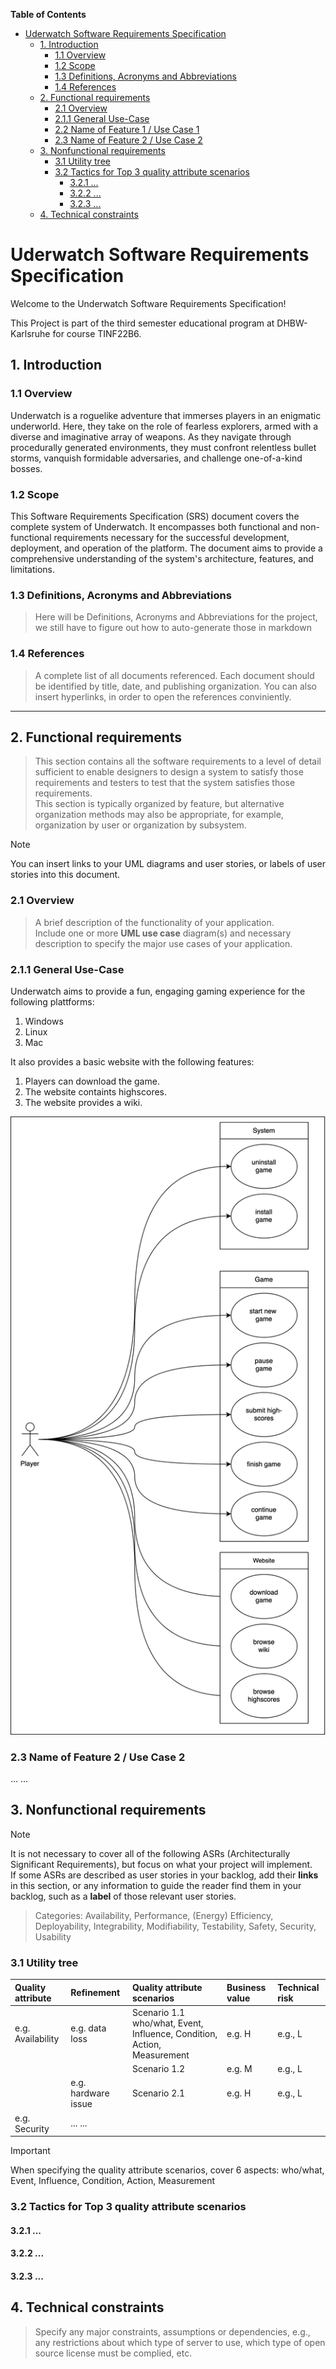 <!-- markdown-toc start - Don't edit this section. Run M-x markdown-toc-refresh-toc -->
**Table of Contents**

- [Uderwatch Software Requirements Specification](#uderwatch-software-requirements-specification)
    - [1. Introduction](#1-introduction)
        - [1.1 Overview](#11-overview)
        - [1.2 Scope](#12-scope)
        - [1.3 Definitions, Acronyms and Abbreviations](#13-definitions-acronyms-and-abbreviations)
        - [1.4 References](#14-references)
    - [2. Functional requirements](#2-functional-requirements)
        - [2.1 Overview ](#21-overview)
        - [2.1.1 General Use-Case](#211-general-use-case)
        - [2.2 Name of Feature 1 / Use Case 1](#22-name-of-feature-1--use-case-1)
        - [2.3 Name of Feature 2 / Use Case 2](#23-name-of-feature-2--use-case-2)
    - [3. Nonfunctional requirements](#3-nonfunctional-requirements)
        - [3.1 Utility tree](#31-utility-tree)
        - [3.2 Tactics for Top 3 quality attribute scenarios](#32-tactics-for-top-3-quality-attribute-scenarios)
            - [3.2.1 ...](#321-)
            - [3.2.2 ...](#322-)
            - [3.2.3 ...](#323-)
    - [4. Technical constraints](#4-technical-constraints)

<!-- markdown-toc end -->
# Uderwatch Software Requirements Specification
Welcome to the Underwatch Software Requirements Specification!

This Project is part of the third semester educational program at DHBW-Karlsruhe for course TINF22B6.
## 1. Introduction
### 1.1 Overview
Underwatch is a roguelike adventure that immerses players in an enigmatic underworld. Here, they take on the role of fearless explorers, armed with a diverse and imaginative array of weapons. As they navigate through procedurally generated environments, they must confront relentless bullet storms, vanquish formidable adversaries, and challenge one-of-a-kind bosses.
### 1.2 Scope
This Software Requirements Specification (SRS) document covers the complete system of Underwatch. It encompasses both functional and non-functional requirements necessary for the successful development, deployment, and operation of the platform. The document aims to provide a comprehensive understanding of the system's architecture, features, and limitations.

### 1.3 Definitions, Acronyms and Abbreviations
> Here will be Definitions, Acronyms and Abbreviations for the project, we still have to figure out how to auto-generate those in markdown
### 1.4 References
> A complete list of all documents referenced. Each document should be identified by title, date, and publishing organization. You can also insert hyperlinks, in order to open the references conviniently.

---
## 2. Functional requirements
>  This section contains all the software requirements to a level of detail sufficient to enable designers to design a system to satisfy those requirements and testers to test that the system satisfies those requirements.  
>  This section is typically organized by feature, but alternative organization methods may also be appropriate, for example, organization by user or organization by subsystem.

> [!NOTE]
> You can insert links to your UML diagrams and user stories, or labels of user stories into this document.

### 2.1 Overview 
> A brief description of the functionality of your application.  
> Include one or more **UML use case** diagram(s) and necessary description to specify the major use cases of your application.

### 2.1.1 General Use-Case
Underwatch aims to provide a fun, engaging gaming experience for the following plattforms:
1. Windows 
2. Linux
3. Mac

It also provides a basic website with the following features:
1. Players can download the game.
2. The website containts highscores.
3. The website provides a wiki. 

<!-- ### 2.2 Name of Feature 1 / Use Case 1 -->
<!-- > Specify this feature / use case by: -->
<!-- > - Relevant **user stories (their links or labels)** -->
<!-- > - **UI mockups** -->
<!-- > - **UML behavior diagrams** and necessary text specification -->
<!-- > - **Preconditions**. *A precondition of a use case is the state of the system that must be present prior to a use case being performed.* -->
<!-- > - Postconditions. *A postcondition of a use case is a list of possible states the system can be in immediately after a use case has finished.* -->
<!-- > - **Estimated efforts (high, medium, low)** -->


![General Use-Case for Underwatch](./assets/underwatch_usecase.drawio.svg)

### 2.3 Name of Feature 2 / Use Case 2
... ...

## 3. Nonfunctional requirements

> [!NOTE]  
> It is not necessary to cover all of the following ASRs (Architecturally Significant Requirements), but focus on what your project will implement.  
> If some ASRs are described as user stories in your backlog, add their **links** in this section, or any information to guide the reader find them in your backlog, such as a **label** of those relevant user stories.

> Categories: Availability, Performance, (Energy) Efficiency, Deployability, Integrability, Modifiability, Testability, Safety, Security, Usability

### 3.1 Utility tree

| Quality attribute    | Refinement             | Quality attribute scenarios   | Business value | Technical risk  |
| :---                 | :----                  | :----                         | :----          | :----           | 
| e.g. Availability    | e.g. data loss         | Scenario 1.1  who/what, Event, Influence, Condition, Action, Measurement                |  e.g. H        | e.g., L         |
|                      |                        | Scenario 1.2                  |  e.g. M        | e.g., L         |
|                      | e.g. hardware issue    | Scenario 2.1                  |  e.g. H        | e.g., L         |
| e.g. Security        | ... ...                |                               |                |                 |

> [!IMPORTANT]
> When specifying the quality attribute scenarios, cover 6 aspects: who/what, Event, Influence, Condition, Action, Measurement

### 3.2 Tactics for Top 3 quality attribute scenarios

#### 3.2.1 ...

#### 3.2.2 ...

#### 3.2.3 ...

## 4. Technical constraints
> Specify any major constraints, assumptions or dependencies, e.g., any restrictions about which type of server to use, which type of open source license must be complied, etc. 
